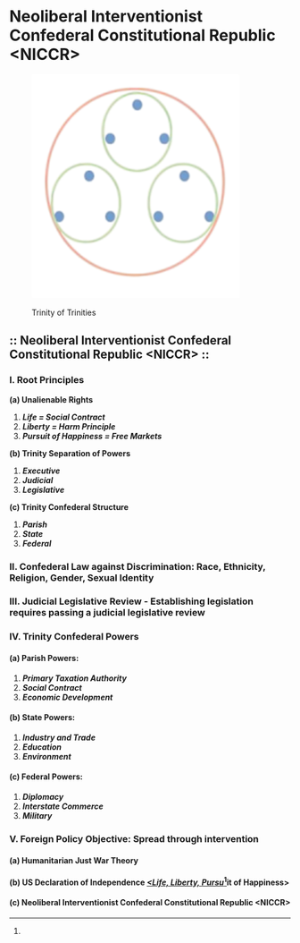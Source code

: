 # Neoliberal Interventionist Confederal Constitutional Republic \<NICCR>

<figure><img src=".gitbook/assets/tri-tris.png" alt=""><figcaption><p>Trinity of Trinities</p></figcaption></figure>

## :: Neoliberal Interventionist Confederal Constitutional Republic \<NICCR> ::

### I. Root Principles

&#x20;   **(a) Unalienable Rights**

1. _**Life = Social Contract**_
2. _**Liberty = Harm Principle**_
3. _**Pursuit of Happiness = Free Markets**_

&#x20;   **(b) Trinity Separation of Powers**

1. _**Executive**_
2. _**Judicial**_
3. _**Legislative**_

&#x20;   **(c) Trinity Confederal Structure**

1. _**Parish**_
2. _**State**_
3. _**Federal**_&#x20;

### II. Confederal Law against Discrimination: Race, Ethnicity, Religion, Gender, Sexual Identity

### III. **Judicial Legislative Review - Establishing legislation requires passing a judicial legislative review**

### IV. Trinity Confederal Powers  &#x20;

#### &#x20;   (a) Parish Powers:

1. _**Primary Taxation Authority**_
2. _**Social Contract**_
3. _**Economic Development**_

#### &#x20;   (b) State Powers:

1. _**Industry and Trade**_
2. _**Education**_
3. _**Environment**_&#x20;

#### &#x20;   (c) Federal Powers:

1. _**Diplomacy**_
2. _**Interstate Commerce**_
3. _**Military**_&#x20;

### V. Foreign Policy Objective: Spread through intervention&#x20;

#### &#x20;   (a) Humanitarian Just War Theory&#x20;

#### &#x20;   (b) US Declaration of Independence [_\<Life, Liberty, Pursu_](#user-content-fn-1)[^1]it of Happiness>

#### &#x20;   (c) Neoliberal Interventionist Confederal Constitutional Republic \<NICCR>

[^1]: 
